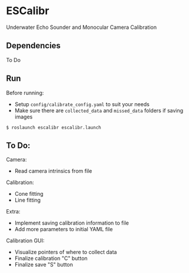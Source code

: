 # ESCalibr

Underwater Echo Sounder and Monocular Camera Calibration

## Dependencies

To Do

## Run

Before running:
* Setup `config/calibrate_config.yaml` to suit your needs
* Make sure there are `collected_data` and `missed_data` folders if saving images 

``` console
$ roslaunch escalibr escalibr.launch
```

## To Do:

Camera:
* Read camera intrinsics from file

Calibration:
* Cone fitting
* Line fitting

Extra:
* Implement saving calibration information to file
* Add more parameters to initial YAML file

Calibration GUI:
* Visualize pointers of where to collect data
* Finalize calibration "C" button
* Finalize save "S" button
